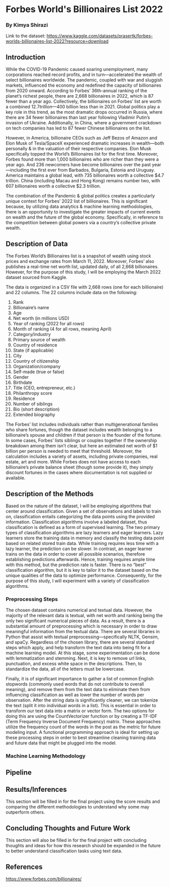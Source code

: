 # Forbes World's Billionaires List 2022
### By Kimya Shirazi 

Link to the dataset:
https://www.kaggle.com/datasets/prasertk/forbes-worlds-billionaires-list-2022?resource=download

## Introduction

While the COVID-19 Pandemic caused soaring unemployment, many corporations reached record profits, and in turn—accelerated the wealth of select billionaires worldwide. The pandemic, coupled with war and sluggish markets, influenced the economy and redefined the capacity of billionaires from 2020 onward. According to Forbes’ 36th-annual ranking of the planet’s richest people, there are 2,668 billionaires in 2022, which is 87 fewer than a year ago. Collectively, the billionaires on Forbes’ list are worth a combined $12.7 trillion—$400 billion less than in 2021. Global politics play a key role in this trend, as the most dramatic drops occurred in Russia, where there are 34 fewer billionaires than last year following Vladimir Putin’s invasion of Ukraine. Additionally, in China, where a government crackdown on tech companies has led to 87 fewer Chinese billionaires on the list. 

However, in America, billionaire CEOs such as Jeff Bezos of Amazon and Elon Musk of Tesla/SpaceX experienced dramatic increases in wealth—both personally & in the valuation of their respective companies. Elon Musk specifically topped the World’s Billionaires list for the first time. Moreover, Forbes found more than 1,000 billionaires who are richer than they were a year ago. And 236 newcomers have become billionaires over the past year—including the first ever from Barbados, Bulgaria, Estonia and Uruguay. America maintains a global lead, with 735 billionaires worth a collective $4.7 trillion. China (including Macau and Hong Kong) remains number two, with 607 billionaires worth a collective $2.3 trillion. 

The combination of the Pandemic & global politics creates a particularly unique context for Forbes’ 2022 list of billionaires. This is significant because, by utilizing data analytics & machine learning methodologies, there is an opportunity to investigate the greater impacts of current events on wealth and the future of the global economy. Specifically, in reference to the competition between global powers via a country’s collective private wealth. 

## Description of Data

The Forbes World’s Billionaires list is a snapshot of wealth using stock prices and exchange rates from March 11, 2022. Moreover, Forbes’ also publishes a real-time net worth list, updated daily, of all 2,668 billionaires. However, for the purpose of this study, I will be employing the March 2022 dataset sourced from Kaggle. 

The data is organized in a CSV file with 2,668 rows (one for each billionaire) and 22 columns. The 22 columns include data on the following:

1. Rank
2. Billionaire’s name 
3. Age
4. Net worth (in millions USD)
5. Year of ranking (2022 for all rows)
6. Month of ranking (4 for all rows, meaning April)
7. Category/industry
8. Primary source of wealth 
9. Country of residence
10. State (if applicable)
11. City 
12. Country of citizenship
13. Organization/company
14. Self-made (true or false)
15. Gender
16. Birthdate 
17. Title (CEO, entrepreneur, etc.)
18. Philanthropy score 
19. Residence
20. Number of siblings
21. Bio (short description)
22. Extended biography 

The Forbes’ list includes individuals rather than multigenerational families who share fortunes, though the dataset includes wealth belonging to a billionaire’s spouse and children if that person is the founder of the fortune. In some cases, Forbes’ lists siblings or couples together if the ownership breakdown among them isn’t clear, but here an estimated net worth of $1 billion per person is needed to meet that threshold. Moreover, the calculation includes a variety of assets, including private companies, real estate, art and more. While Forbes does not have access to each billionaire’s private balance sheet (though some provide it), they simply discount fortunes in the cases where documentation is not supplied or available. 

## Description of the Methods

Based on the nature of the dataset, I will be employing algorithms that center around classification. Given a set of observations and labels to train on, classification entails categorizing the data points using the provided information. Classification algorithms involve a labeled dataset, thus classification is defined as a form of supervised learning. The two primary types of classification algorithms are lazy learners and eager learners. Lazy learners store the training data in memory and classify the testing data point based on related stored train data. While training requires less time with a lazy learner, the prediction can be slower. In contrast, an eager learner trains on the data in order to cover all possible scenarios, therefore establishing predictions afterwards. Hence, training requires ample time with this method, but the prediction rate is faster. There is no “best” classification algorithm, but it is key to tailor it to the dataset based on the unique qualities of the data to optimize performance. Consequently, for the purpose of this study, I will experiment with a variety of classification algorithms.  

### Preprocessing Steps

The chosen dataset contains numerical and textual data. However, the majority of the relevant data is textual, with net worth and ranking being the only two significant numerical pieces of data. As a result, there is a substantial amount of preprocessing which is necessary in order to draw meaningful information from the textual data. There are several libraries in Python that assist with textual preprocessing—specifically NLTK, Gensim, and spaCy. Regardless of the chosen library, there are several standard steps which apply, and help transform the text data into being fit for a machine learning model. At this stage, some experimentation can be done with lemmatization and stemming. Next, it is key to remove url links, punctuation, and excess white space in the descriptions. Then, to standardize the data, all of the letters must be lowercase. 

Finally, it is of significant importance to gather a list of common English stopwords (commonly used words that do not contribute to overall meaning), and remove them from the text data to eliminate them from influencing classification as well as lower the number of words per observation. After the string data is significantly cleaner, we can tokenize the text (split it into individual words in a list). This is essential in order to transform our text data into a matrix or vector form. The two options for doing this are using the CountVectorizer function or by creating a TF-IDF (Term Frequency Inverse Document Frequency) matrix. These approaches utilize the frequency count of the words in the post as the metric for future modeling input. A functional programming approach is ideal for setting up these processing steps in order to best streamline cleaning training data and future data that might be plugged into the model.

### Machine Learning Methodology 

## Pipeline

## Results/Inferences
This section will be filled in for the final project using the score results and comparing the different methodologies to understand why some may outperform others. 

## Concluding Thoughts and Future Work 
This section will also be filled in for the final project with concluding thoughts and ideas for how this research should be expanded in the future to better understand classification tasks using text data. 

## References 

https://www.forbes.com/billionaires/
